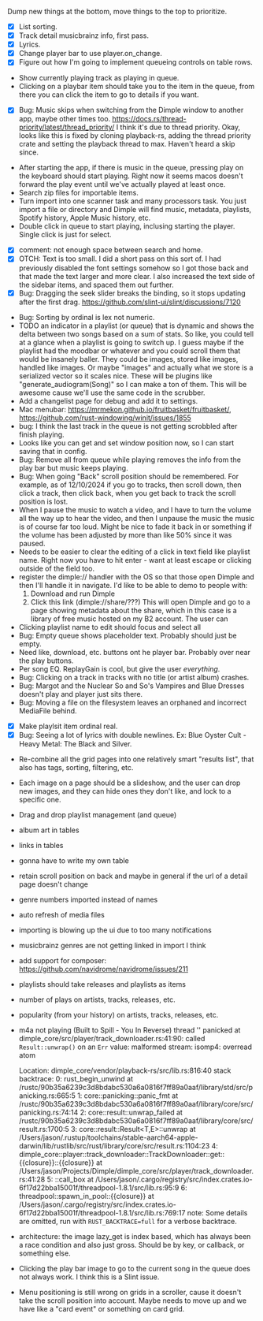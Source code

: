 Dump new things at the bottom, move things to the top to prioritize.

- [x] List sorting.
- [x] Track detail musicbrainz info, first pass.
- [x] Lyrics.
- [x] Change player bar to use player.on_change.
- [x] Figure out how I'm going to implement queueing controls on table rows.
- Show currently playing track as playing in queue.
- Clicking on a playbar item should take you to the item in the queue, from
  there you can click the item to go to details if you want.
- [x] Bug: Music skips when switching from the Dimple window to another app, maybe
  other times too. https://docs.rs/thread-priority/latest/thread_priority/
  I think it's due to thread priority.
  Okay, looks like this is fixed by cloning playback-rs, adding the thread
  priority crate and setting the playback thread to max. Haven't heard a skip
  since.
- After starting the app, if there is music in the queue, pressing play on the
  keyboard should start playing. Right now it seems macos doesn't forward the
  play event until we've actually played at least once.
- Search zip files for importable items.
- Turn import into one scanner task and many processors task. You just import a
  file or directory and Dimple will find music, metadata, playlists, Spotify
  history, Apple Music history, etc.
- Double click in queue to start playing, inclusing starting the player. Single
  click is just for select.
- [x] comment: not enough space between search and home.
- [x] OTCH: Text is too small.
  I did a short pass on this sort of. I had previously disabled the font
  settings somehow so I got those back and that made the text larger and
  more clear. I also increased the text side of the sidebar items, and
  spaced them out further.
- [x] Bug: Dragging the seek slider breaks the binding, so it stops updating
  after the first drag. 
  https://github.com/slint-ui/slint/discussions/7120
- Bug: Sorting by ordinal is lex not numeric. 
- TODO an indicator in a playlist (or queue) that is dynamic and shows the
  delta between two songs based on a sum of stats. So like, you could tell
  at a glance when a playlist is going to switch up. I guess maybe if the 
  playlist had the moodbar or whatever and you could scroll them that would
  be insanely baller. They could be images, stored like images, handled like
  images. Or maybe "images" and actually what we store is a serialized vector
  so it scales nice. These will be plugins like "generate_audiogram(Song)" 
  so I can make a ton of them. This will be awesome cause we'll use the same
  code in the scrubber.
- Add a changelist page for debug and add it to settings.
- Mac menubar: https://mrmekon.github.io/fruitbasket/fruitbasket/,
  https://github.com/rust-windowing/winit/issues/1855
- bug: I think the last track in the queue is not getting scrobbled after finish
  playing.
- Looks like you can get and set window position now, so I can start saving
  that in config.
- Bug: Remove all from queue while playing removes the info from the play bar
  but music keeps playing.
- Bug: When going "Back" scroll position should be remembered. For example, as
  of 12/10/2024 if you go to tracks, then scroll down, then click a track, then
  click back, when you get back to track the scroll position is lost.
- When I pause the music to watch a video, and I have to turn the volume all
  the way up to hear the video, and then I unpause the music the music is of
  course far too loud. Might be nice to fade it back in or something if the
  volume has been adjusted by more than like 50% since it was paused.
- Needs to be easier to clear the editing of a click in text field like
  playlist name. Right now you have to hit enter - want at least escape or
  clicking outside of the field too.
- register the dimple:// handler with the OS so that those open Dimple and then
  I'll handle it in navigate. I'd like to be able to demo to people with:
  1. Download and run Dimple
  2. Click this link (dimple://share/???)
  This will open Dimple and go to a page showing metadata about the share, which
  in this case is a library of free music hosted on my B2 account. The user can
- Clicking playlist name to edit should focus and select all
- Bug: Empty queue shows placeholder text. Probably should just be empty.
- Need like, download, etc. buttons ont he player bar. Probably over near the
  play buttons.
- Per song EQ. ReplayGain is cool, but give the user *everything*.
- Bug: Clicking on a track in tracks with no title (or artist album) crashes.
- Bug: Margot and the Nuclear So and So's Vampires and Blue Dresses doesn't play
  and player just sits there.
- Bug: Moving a file on the filesystem leaves an orphaned and incorrect
  MediaFile behind.
- [x] Make playlsit item ordinal real.
- [x] Bug: Seeing a lot of lyrics with double newlines. 
  Ex: Blue Oyster Cult - Heavy Metal: The Black and Silver.
- Re-combine all the grid pages into one relatively smart "results list", 
  that also has tags, sorting, filtering, etc.
- Each image on a page should be a slideshow, and the user can drop new images,
  and they can hide ones they don't like, and lock to a specific one.
- Drag and drop playlist management (and queue)
- album art in tables
- links in tables
- gonna have to write my own table
- retain scroll position on back and maybe in general if the url of a detail page doesn't change
- genre numbers imported instead of names
- auto refresh of media files
- importing is blowing up the ui due to too many notifications
- musicbrainz genres are not getting linked in import I think
- add support for composer: https://github.com/navidrome/navidrome/issues/211
- playlists should take releases and playlists as items
- number of plays on artists, tracks, releases, etc.
- popularity (from your history) on artists, tracks, releases, etc.

- m4a not playing (Built to Spill - You In Reverse)
    thread '<unnamed>' panicked at dimple_core/src/player/track_downloader.rs:41:90:
    called `Result::unwrap()` on an `Err` value: malformed stream: isomp4: overread atom

    Location:
        dimple_core/vendor/playback-rs/src/lib.rs:816:40
    stack backtrace:
      0: rust_begin_unwind
                at /rustc/90b35a6239c3d8bdabc530a6a0816f7ff89a0aaf/library/std/src/panicking.rs:665:5
      1: core::panicking::panic_fmt
                at /rustc/90b35a6239c3d8bdabc530a6a0816f7ff89a0aaf/library/core/src/panicking.rs:74:14
      2: core::result::unwrap_failed
                at /rustc/90b35a6239c3d8bdabc530a6a0816f7ff89a0aaf/library/core/src/result.rs:1700:5
      3: core::result::Result<T,E>::unwrap
                at /Users/jason/.rustup/toolchains/stable-aarch64-apple-darwin/lib/rustlib/src/rust/library/core/src/result.rs:1104:23
      4: dimple_core::player::track_downloader::TrackDownloader::get::{{closure}}::{{closure}}
                at /Users/jason/Projects/Dimple/dimple_core/src/player/track_downloader.rs:41:28
      5: <F as threadpool::FnBox>::call_box
                at /Users/jason/.cargo/registry/src/index.crates.io-6f17d22bba15001f/threadpool-1.8.1/src/lib.rs:95:9
      6: threadpool::spawn_in_pool::{{closure}}
                at /Users/jason/.cargo/registry/src/index.crates.io-6f17d22bba15001f/threadpool-1.8.1/src/lib.rs:769:17
    note: Some details are omitted, run with `RUST_BACKTRACE=full` for a verbose backtrace.

- architecture: the image lazy_get is index based, which has always been a race 
  condition and also just gross. Should be by key, or callback, or something else.
- Clicking the play bar image to go to the current song in the queue does not
  always work. I think this is a Slint issue.
- Menu positioning is still wrong on grids in a scroller, cause it doesn't
  take the scroll position into account. Maybe needs to move up and we have
  like a "card event" or something on card grid.